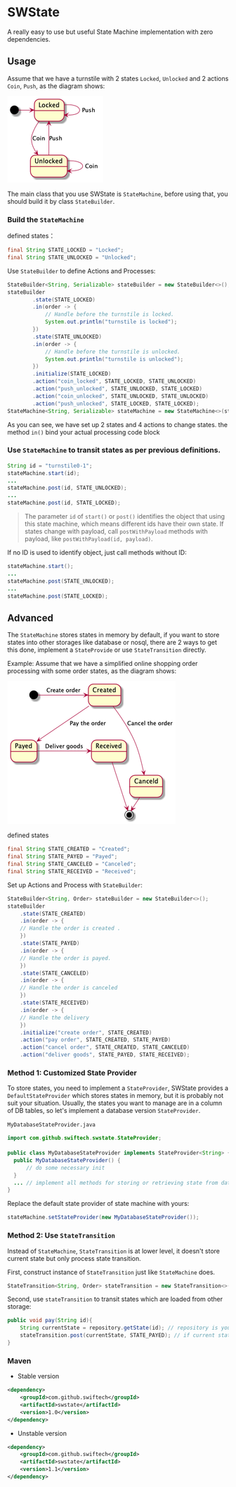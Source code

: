# SWState

A really easy to use but useful State Machine implementation with zero dependencies.

## Usage

Assume that we have a turnstile with 2 states `Locked`, `Unlocked` and 2 actions `Coin`, `Push`, as the diagram shows:

![](docs/state_machine1.png)

The main class that you use SWState is `StateMachine`, before using that, you should build it by class `StateBuilder`.

### Build the `StateMachine`
  
defined states：

```java
final String STATE_LOCKED = "Locked";
final String STATE_UNLOCKED = "Unlocked";
```  

Use `StateBuilder` to define Actions and Processes:

```java
StateBuilder<String, Serializable> stateBuilder = new StateBuilder<>();
stateBuilder
        .state(STATE_LOCKED)
        .in(order -> {
            // Handle before the turnstile is locked.
            System.out.println("turnstile is locked");
        })
        .state(STATE_UNLOCKED)
        .in(order -> {
            // Handle before the turnstile is unlocked.
            System.out.println("turnstile is unlocked");
        })
        .initialize(STATE_LOCKED)
        .action("coin_locked", STATE_LOCKED, STATE_UNLOCKED)
        .action("push_unlocked", STATE_UNLOCKED, STATE_LOCKED)
        .action("coin_unlocked", STATE_UNLOCKED, STATE_UNLOCKED)
        .action("push_unlocked", STATE_LOCKED, STATE_LOCKED);
StateMachine<String, Serializable> stateMachine = new StateMachine<>(stateBuilder);
```

As you can see, we have set up 2 states and 4 actions to change states.
the method `in()` bind your actual processing code block


### Use `StateMachine` to transit states as per previous definitions. 

```java
String id = "turnstile0-1";
stateMachine.start(id);
...
stateMachine.post(id, STATE_UNLOCKED);
...
stateMachine.post(id, STATE_LOCKED);
```

> The parameter `id` of `start()` or `post()` identifies the object that using this state machine, which means different ids have their own state.
> If states change with payload, call `postWithPayload` methods with payload, like `postWithPayload(id, payload)`.


If no ID is used to identify object, just call methods without ID:

```java
stateMachine.start();
...
stateMachine.post(STATE_UNLOCKED);
...
stateMachine.post(STATE_LOCKED);
```


## Advanced

The `StateMachine` stores states in memory by default, if you want to store states into other storages like database or nosql,
there are 2 ways to get this done, implement a `StateProvide` or use `StateTransition` directly.

Example:
Assume that we have a simplified online shopping order processing with some order states, as the diagram shows:

![](docs/state_machine2.png)

defined states

```java
final String STATE_CREATED = "Created";
final String STATE_PAYED = "Payed";
final String STATE_CANCELED = "Canceled";
final String STATE_RECEIVED = "Received";
```

Set up Actions and Process with `StateBuilder`:

```java
StateBuilder<String, Order> stateBuilder = new StateBuilder<>();
stateBuilder
    .state(STATE_CREATED)
    .in(order -> {
    // Handle the order is created .
    })
    .state(STATE_PAYED)
    .in(order -> {
    // Handle the order is payed.
    })
    .state(STATE_CANCELED)
    .in(order -> {
    // Handle the order is canceled
    })
    .state(STATE_RECEIVED)
    .in(order -> {
    // Handle the delivery
    })
    .initialize("create order", STATE_CREATED)
    .action("pay order", STATE_CREATED, STATE_PAYED)
    .action("cancel order", STATE_CREATED, STATE_CANCELED)
    .action("deliver goods", STATE_PAYED, STATE_RECEIVED);
```

### Method 1: Customized State Provider

To store states, you need to implement a `StateProvider`, SWState provides a `DefaultStateProvider` which stores states
in memory, but it is probably not suit your situation. Usually, the states you want to manage are in a column of
DB tables, so let's implement a database version `StateProvider`.

`MyDatabaseStateProvider.java`

```java
import com.github.swiftech.swstate.StateProvider;

public class MyDatabaseStateProvider implements StateProvider<String> {
  public MyDatabaseStateProvider() {
      // do some necessary init
  }
  ... // implement all methods for storing or retrieving state from database.
}
```

Replace the default state provider of state machine with yours:

```java
stateMachine.setStateProvider(new MyDatabaseStateProvider());
```

### Method 2: Use `StateTransition`

Instead of `StateMachine`, `StateTransition` is at lower level, it doesn't store current state but only process state transition.

First, construct instance of `StateTransition` just like `StateMachine` does.

```java
StateTransition<String, Order> stateTransition = new StateTransition<>(stateBuilder);
```

Second, use `stateTransition` to transit states which are loaded from other storage:

```java
public void pay(String id){
    String currentState = repository.getState(id); // repository is your own data access API
    stateTransition.post(currentState, STATE_PAYED); // if current state is not 'Created', it fails as per previous setting
}
```

### Maven

* Stable version

```xml
<dependency>
    <groupId>com.github.swiftech</groupId>
    <artifactId>swstate</artifactId>
    <version>1.0</version>
</dependency>
```

* Unstable version

```xml
<dependency>
    <groupId>com.github.swiftech</groupId>
    <artifactId>swstate</artifactId>
    <version>1.1</version>
</dependency>
```